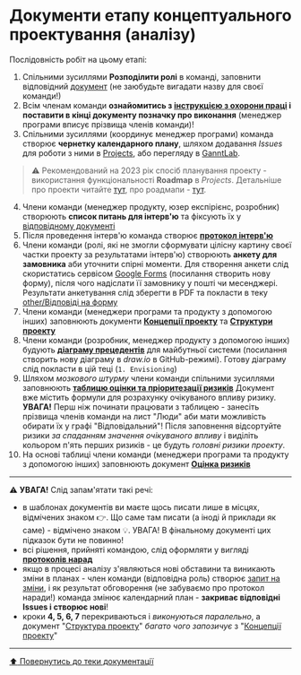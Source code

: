 # Документи етапу концептуального проектування (аналізу)

Послідовність робіт на цьому етапі:

1. Спільними зусиллями **Розподілити ролі** в команді, заповнити відповідний [документ](/docs/1.Envisioning/team.md) (не заюбудьте вигадати назву для своєї команди!)
2. Всім членам команди **ознайомитись з [інструкцією з охорони праці](/docs/1.Envisioning/other/safety.md) і поставити в кінці документу позначку про виконання** (менеджер програми вписує прізвища членів команди)!
3. Спільними зусиллями (координує менеджер програми) команда створює **чернетку календарного плану**, шляхом додавання *Issues* для роботи з ними в [Projects](https://docs.github.com/en/issues/planning-and-tracking-with-projects/learning-about-projects/quickstart-for-projects), або перегляду в [GanntLab](https://app.ganttlab.com/).

<!--:warning: **Увага!** почати треба зі створення *Milestones* для всіх п'яти етапів проекту, після чого додати всі проектні завдання у вигляді *Issues*, з датами початку і кінця в описі:
```
GanttStart: 2020-04-27
GanttDue: 2020-05-08
```
>Ви можете задати `GanttStart` та `GanttDue` *з точністю до секунди*, наприклад, `2020-06-20T14:00:00+02:00` для нашого часового поясу (UTC+2).

>*Ви також маєте створити проект** на основі шаблона *Board* , додати ще одну доріжку й переймунувати їх аби отримати доріжки "*До виконання*", "*В процесі*", "*Перевіряється*", "*Виконано*", і **додати всі Issues до доріжки "В процесі"**-->

>:warning: Рекомендований на 2023 рік спосіб планування проекту - використання функціональності **Roadmap** в *Projects*. Детальніше про проекти читайте [тут](https://docs.github.com/en/issues/planning-and-tracking-with-projects), про роадмапи - [тут](https://docs.github.com/en/issues/planning-and-tracking-with-projects/customizing-views-in-your-project/customizing-the-roadmap-layout).

4. Члени команди (менеджер продукту, юзер експірієнс, розробник) створюють **список питань для інтерв'ю** та фіксують їх у [відповідному документі](/docs/1.Envisioning/other/Список%20питань%20(інтерв'ю).md)
5. Після проведення інтерв'ю команда створює **[протокол інтерв'ю](/docs/1.Envisioning/other/Протокол%20інтерв'ю.md)**
6. Члени команди (ролі, які не змогли сформувати цілісну картину своєї частки проекту за результатами інтерв'ю) створюють **анкету для замовника** аби уточнити спірні моменти. Для створення анкети слід скористатись сервісом [Google Forms](https://forms.new/) (посилання створить нову форму), після чого надіслати її замовнику у пошті чи месенджері. Результати анкетування слід зберегти в PDF та покласти в теку [other/Відповіді на форму](https://github.com/TeslenkoPavlo/SE-practice/blob/main/docs/1.Envisioning/other/%D0%92%D1%96%D0%B4%D0%BF%D0%BE%D0%B2%D1%96%D0%B4%D1%96%20%D0%BD%D0%B0%20%D1%84%D0%BE%D1%80%D0%BC%D1%83.pdf)
7. Члени команди (менеджери програми та продукту з допомогою інших) заповнюють документи **[Концепції проекту](/docs/1.Envisioning/%D0%9A%D0%BE%D0%BD%D1%86%D0%B5%D0%BF%D1%86%D1%96%D1%8F%20%D0%BF%D1%80%D0%BE%D0%B5%D0%BA%D1%82%D1%83.md)** та **[Cтруктури проекту](/docs/1.Envisioning/%D0%A1%D1%82%D1%80%D1%83%D0%BA%D1%82%D1%83%D1%80%D0%B0%20%D0%BF%D1%80%D0%BE%D0%B5%D0%BA%D1%82%D1%83.md)**
8. Члени команди (розробник, менеджер продукту з допомогою інших) будують **[діаграму прецедентів](https://github.com/TeslenkoPavlo/SE-practice/blob/main/docs/1.Envisioning/CaseDiagram2.drawio.png)** для майбутньої системи (посилання створить нову діаграму в *draw.io* в GitHub-режимі). Готову діаграму слід покласти в цій теці (````1. Envisioning````)
9.  Шляхом *мозкового штурму* члени команди спільними зусиллями заповнюють **[таблицю оцінки та пріоритезації ризиків](https://github.com/TeslenkoPavlo/SE-practice/blob/main/docs/1.Envisioning/other/%D0%90%D0%BD%D0%B0%D0%BB%D1%96%D0%B7%20%D0%BF%D1%80%D0%BE%D0%B5%D0%BA%D1%82%D0%BD%D0%B8%D1%85%20%D1%80%D0%B8%D0%B7%D0%B8%D0%BA%D1%96%D0%B2%20%D0%A2%D0%B5%D1%81%D0%BB%D0%B5%D0%BD%D0%BA%D0%BE.xlsx)** Документ вже містить формули для розрахунку очікуваного впливу ризику. <br>**УВАГА!** Перш ніж починати працювати з таблицею - занесіть прізвища членів команди на лист "Люди" аби мати можливість обирати їх у графі "Відповідальний"! Після заповнення відсортуйте ризики *за спаданням значення очікуваного впливу* і виділіть кольором п'ять перших ризиків - це будуть *головні ризики проекту*. 
10.  На основі таблиці члени команди (менеджери програми та продукту з допомогою інших) заповнюють документ **[Оцінка ризиків](/docs/1.Envisioning/%D0%9E%D1%86%D1%96%D0%BD%D0%BA%D0%B0%20%D1%80%D0%B8%D0%B7%D0%B8%D0%BA%D1%96%D0%B2.md)**

---

:warning: **УВАГА!**
Слід запам'ятати такі речі:
* в шаблонах документів ви маєте щось писати лише в місцях, відмічених знаком :point_right:. Що саме там писати (а іноді й приклади як саме) - відмічено знаком :bulb:. УВАГА! В фінальному документі цих підказок бути не повинно!
* всі рішення, прийняті командою, слід оформляти у вигляді **[протоколів нарад](/docs/1.Envisioning/other/%D0%91%D0%BB%D0%B0%D0%BD%D0%BA%20%D0%BF%D1%80%D0%BE%D1%82%D0%BE%D0%BA%D0%BE%D0%BB%D1%83%20%D0%BD%D0%B0%D1%80%D0%B0%D0%B4%D0%B8.md)**  
* якщо в процесі аналізу з'являються нові обставини та виникають зміни в планах - член команди (відповідна роль) створює [запит на зміни](/docs/1.Envisioning/other/%D0%A4%D0%BE%D1%80%D0%BC%D0%B0%20%D0%B7%D0%B0%D0%BF%D0%B8%D1%82%D1%83%20%D0%BD%D0%B0%20%D0%B7%D0%BC%D1%96%D0%BD%D0%B8.md), і як результат обговорення (не забуваємо про протокол наради!) команда змінює календарний план - **закриває відповідні Issues і створює нові**!
* кроки **4, 5, 6, 7** перекриваються і *виконуються паралельно*, а документ "[Структура проекту](/docs/1.Envisioning/%D0%A1%D1%82%D1%80%D1%83%D0%BA%D1%82%D1%83%D1%80%D0%B0%20%D0%BF%D1%80%D0%BE%D0%B5%D0%BA%D1%82%D1%83.md)" *багато чого запозичує* з "[Концепції проекту](/docs/1.Envisioning/%D0%9A%D0%BE%D0%BD%D1%86%D0%B5%D0%BF%D1%86%D1%96%D1%8F%20%D0%BF%D1%80%D0%BE%D0%B5%D0%BA%D1%82%D1%83.md)"

---
[:arrow_up: Повернутись до теки документації](/docs/README.md)
